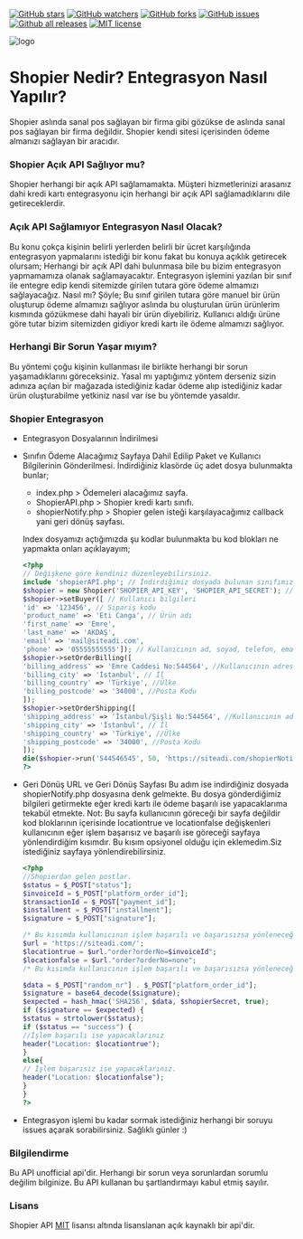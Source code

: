 [![GitHub stars](https://img.shields.io/github/stars/emreakdas/shopier-payment.svg?style=social&label=Star&maxAge=2592000)](https://GitHub.com/emreakdas/shopier-payment/stargazers/)
[![GitHub watchers](https://img.shields.io/github/watchers/emreakdas/shopier-payment.svg?style=social&label=Watch&maxAge=2592000)](https://GitHub.com/emreakdas/shopier-payment/watchers/)
[![GitHub forks](https://img.shields.io/github/forks/emreakdas/shopier-payment.svg?style=social&label=Fork&maxAge=2592000)](https://GitHub.com/emreakdas/shopier-payment/network/)
[![GitHub issues](https://img.shields.io/github/issues/emreakdas/shopier-payment.svg)](https://GitHub.com/emreakdas/shopier-payment/issues/)
[![Github all releases](https://img.shields.io/github/downloads/emreakdas/shopier-payment/total.svg)](https://GitHub.com/emreakdas/shopier-payment/releases/)
[![MIT license](https://img.shields.io/badge/License-MIT-blue.svg)](https://lbesson.mit-license.org/)

[logo]: https://i.hizliresim.com/D3WMz1.png
![logo]
# Shopier Nedir? Entegrasyon Nasıl Yapılır?
Shopier aslında sanal pos sağlayan bir firma gibi gözükse de aslında sanal pos sağlayan bir firma değildir. Shopier kendi sitesi içerisinden ödeme almanızı sağlayan bir aracıdır.

### Shopier Açık API Sağlıyor mu?
Shopier herhangi bir açık API sağlamamakta. Müşteri hizmetlerinizi arasanız dahi kredi kartı entegrasyonu için herhangi bir açık API sağlamadıklarını dile getireceklerdir.

### Açık API Sağlamıyor Entegrasyon Nasıl Olacak?
Bu konu çokça kişinin belirli yerlerden belirli bir ücret karşılığında entegrasyon yapmalarını istediği bir konu fakat bu konuya açıklık getirecek olursam; Herhangi bir açık API dahi bulunmasa bile bu bizim entegrasyon yapmamamıza olanak sağlamayacaktır. Entegrasyon işlemini yazılan bir sınıf ile entegre edip kendi sitemizde girilen tutara göre ödeme almamızı sağlayacağız. Nasıl mı? Şöyle; Bu sınıf girilen tutara göre manuel bir ürün oluşturup ödeme almamızı sağlıyor aslında bu oluşturulan ürün ürünlerim kısmında gözükmese dahi hayali bir ürün diyebiliriz. Kullanıcı aldığı ürüne göre tutar bizim sitemizden gidiyor kredi kartı ile ödeme almamızı sağlıyor.

### Herhangi Bir Sorun Yaşar mıyım?
Bu yöntemi çoğu kişinin kullanması ile birlikte herhangi bir sorun yaşamadıklarını göreceksiniz. Yasal mı yaptığımız yöntem derseniz sizin adınıza açılan bir mağazada istediğiniz kadar ödeme alıp istediğiniz kadar ürün oluşturabilme yetkiniz nasıl var ise bu yöntemde yasaldır.

### Shopier Entegrasyon
- Entegrasyon Dosyalarının İndirilmesi
- Sınıfın Ödeme Alacağımız Sayfaya Dahil Edilip Paket ve Kullanıcı Bilgilerinin Gönderilmesi.
  İndirdiğiniz klasörde üç adet dosya bulunmakta bunlar;
    - index.php > Ödemeleri alacağımız sayfa.
    - ShopierAPI.php > Shopier kredi kartı sınıfı.
    - shopierNotify.php > Shopier gelen isteği karşılayacağımız callback yani geri dönüş sayfası.
    
    Index dosyamızı açtığımızda şu kodlar bulunmakta bu kod blokları ne yapmakta onları açıklayayım;
    
    ```php
    <?php
    // Değişkene göre kendiniz düzenleyebilirsiniz.
    include 'shopierAPI.php'; // İndirdiğimiz dosyada bulunan sınıfımızı dosyaya dahil ediyoruz.
    $shopier = new Shopier('SHOPIER_API_KEY', 'SHOPIER_API_SECRET'); // Kendi api bilgilerinizi gireceksiniz.
    $shopier->setBuyer([ // Kullanıcı bilgileri
    'id' => '123456', // Sipariş kodu
    'product_name' => 'Eti Canga', // Ürün adı
    'first_name' => 'Emre',
    'last_name' => 'AKDAŞ',
    'email' => 'mail@siteadi.com',
    'phone' => '05555555555']); // Kullanıcının ad, soyad, telefon, email bilgileri
    $shopier->setOrderBilling([
    'billing_address' => 'Emre Caddesi No:544564', //Kullanıcının adresi
    'billing_city' => 'İstanbul', // İl
    'billing_country' => 'Türkiye', //Ülke
    'billing_postcode' => '34000', //Posta Kodu
    ]);
    $shopier->setOrderShipping([
    'shipping_address' => 'İstanbul/Şişli No:544564', //Kullanıcının adresi
    'shipping_city' => 'İstanbul', // İl
    'shipping_country' => 'Türkiye', //Ülke
    'shipping_postcode' => '34000', //Posta Kodu
    ]);
    die($shopier->run('544546545', 50, 'https://siteadi.com/shopierNotify.php')); // Burada üç adet parametre göndermemiz gerekiyor ilk olarak paket id sonra fiyat daha sonrasında ise geri dönüş url mağazadaki girdiğiniz geri dönüş url ile aynı olması gerekiyor bu dosyamız da shopierNotfiy.php dosyamız oluyor.
    ?>
    ```
    
- Geri Dönüş URL ve Geri Dönüş Sayfası
Bu adım ise indirdiğiniz dosyada shopierNotify.php dosyasına denk gelmekte. Bu dosya gönderdiğimiz bilgileri getirmekte eğer kredi kartı ile ödeme başarılı ise yapacaklarıma tekabül etmekte.
Not: Bu sayfa kullanıcının göreceği bir sayfa değildir kod bloklarının içerisinde locationtrue ve locationfalse değişkenleri kullanıcının eğer işlem başarısız ve başarılı ise göreceği sayfaya yönlendirdiğim kısımdır. Bu kısım opsiyonel olduğu için eklemedim.Siz istediğiniz sayfaya yönlendirebilirsiniz.

  ```php
  <?php
  //Shopierdan gelen postlar.
  $status = $_POST["status"];
  $invoiceId = $_POST["platform_order_id"];
  $transactionId = $_POST["payment_id"];
  $installment = $_POST["installment"];
  $signature = $_POST["signature"];

  /* Bu kısımda kullanıcının işlem başarılı ve başarısızsa yönleneceği değişkenlerdir. */
  $url = 'https://siteadi.com/';
  $locationtrue = $url."order?orderNo=$invoiceId";
  $locationfalse = $url."order?orderNo=none";
  /* Bu kısımda kullanıcının işlem başarılı ve başarısızsa yönleneceği değişkenlerdir. */

  $data = $_POST["random_nr"] . $_POST["platform_order_id"];
  $signature = base64_decode($signature);
  $expected = hash_hmac('SHA256', $data, $shopierSecret, true);
  if ($signature == $expected) {
  $status = strtolower($status);
  if ($status == "success") {
  //İşlem başarılı ise yapacaklarınız
  header("Location: $locationtrue");
  }
  else{
  // İşlem başarısız ise yapacaklarınız.
  header("Location: $locationfalse");
  }
  }
  ?>
  ```
- Entegrasyon işlemi bu kadar sormak istediğiniz herhangi bir soruyu issues açarak sorabilirsiniz. Sağlıklı günler :)
### Bilgilendirme
Bu API unofficial api'dir. Herhangi bir sorun veya sorunlardan sorumlu değilim bilginize. Bu API kullanan bu şartlandırmayı kabul etmiş sayılır.
### Lisans
Shopier API [MIT](https://opensource.org/licenses/mit-license.php) lisansı altında lisanslanan açık kaynaklı bir api'dir.
